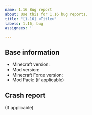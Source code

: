 ```yaml
---
name: 1.16 Bug report
about: Use this for 1.16 bug reports.
title: "[1.16] <Title>"
labels: 1.16, bug
assignees: ''

---
```


## Base information
* Minecraft version:
* Mod version:
* Minecraft Forge version:
* Mod Pack: (if applicable)

## Crash report
(If applicable)

<!--- Please note assuming the issue is a crash something like this

```Error: net.minecraftforge.fml.common.LoaderExceptionModCrash: Caught exception from Some Mod```

Is NOT a crash report!</br>
Attach the crash report as a txt file to your issue or use a link service like pastebin.</br>

I need the full crash report which you can find in the crash-reports folder in the minecraft folder.</br>
Failing that please give me your entire minecraft log from the session when the crash occurred.</br>
If you do not provide these your issue will be insta-closed. -->
